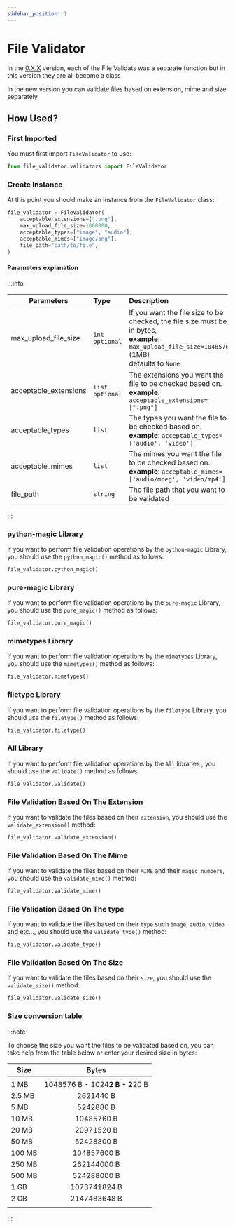 ```yaml
---
sidebar_position: 1
---
```


# File Validator

In the [0.X.X](https://file-validator.github.io/docs/0.X.X/intro) version, each of the File Validats was a separate function but in this version they are all become a class

In the new version you can validate files based on extension, mime and size separately

## How Used?

### First Imported
You must first import `FileValidator` to use:
```python
from file_validator.validators import FileValidator
```


### Create Instance
At this point you should make an instance from the `FileValidator` class:
```python
file_validator = FileValidator(
    acceptable_extensions=[".png"],
    max_upload_file_size=1000000,
    acceptable_types=["image", "audio"],
    acceptable_mimes=["image/png"],
    file_path="path/to/file",
)
```

#### Parameters explanation
:::info


| Parameters            | Type                | Description                                                                                                                                                |
|-----------------------|:--------------------|:-----------------------------------------------------------------------------------------------------------------------------------------------------------|
| max_upload_file_size  | `int`    `optional` | If you want the file size to be checked, the file size must be in bytes, <br/> **example**: `max_upload_file_size=1048576`  (1MB) <br/> defaults to `None` |
| acceptable_extensions | `list`  `optional`  | The extensions you want the file to be checked based on. <br/> **example**: `acceptable_extensions=[".png"]`                                               |
| acceptable_types      | `list`              | The types you want the file to be checked based on. <br/> **example**: `acceptable_types=['audio', 'video']`                                               |
| acceptable_mimes      | `list`              | The mimes you want the file to be checked based on. <br/> **example**: `acceptable_mimes=['audio/mpeg', 'video/mp4']`                                      |
| file_path             | `string`            | The file path that you want to be validated                                                                                                                |

:::

### python-magic Library
If you want to perform file validation operations by the `python-magic` Library, you should use the `python_magic()` method as follows:

```python
file_validator.python_magic()
```


### pure-magic Library
If you want to perform file validation operations by the `pure-magic` Library, you should use the `pure_magic()` method as follows:

```python
file_validator.pure_magic()
```

### mimetypes Library
If you want to perform file validation operations by the `mimetypes` Library, you should use the `mimetypes()` method as follows:

```python
file_validator.mimetypes()
```


### filetype Library
If you want to perform file validation operations by the `filetype` Library, you should use the `filetype()` method as follows:

```python
file_validator.filetype()
```


### All Library
If you want to perform file validation operations by the `All` libraries , you should use the `validate()` method as follows:

```python
file_validator.validate()
```

### File Validation Based On The **Extension**
If you want to validate the files based on their `extension`, you should use the `validate_extension()` method:
```python
file_validator.validate_extension()
```


### File Validation Based On The **Mime**
If you want to validate the files based on their `MIME` and their `magic numbers`, you should use the `validate_mime()` method:
```python
file_validator.validate_mime()
```


### File Validation Based On The **type**
If you want to validate the files based on their `type` such `image`, `audio`, `video` and etc..., you should use the `validate_type()` method:
```python
file_validator.validate_type()
```


### File Validation Based On The **Size**
If you want to validate the files based on their `size`, you should use the `validate_size()` method:
```python
file_validator.validate_size()
```

### Size conversion table

:::note

To choose the size you want the files to be validated based
on, you can take help from the table below or enter your
desired size in bytes:


| Size   |              Bytes              |
|--------|:-------------------------------:|
|        |                                 |
| 1 MB   | 1048576 B - 1024**2 B - 2**20 B |
| 2.5 MB |            2621440 B            |
| 5 MB   |            5242880 B            |
| 10 MB  |           10485760 B            |
| 20 MB  |           20971520 B            |
| 50 MB  |           52428800 B            |
| 100 MB |           104857600 B           |
| 250 MB |           262144000 B           |
| 500 MB |           524288000 B           |
| 1 GB   |          1073741824 B           |
| 2 GB   |          2147483648 B           |
|        |                                 |




:::
